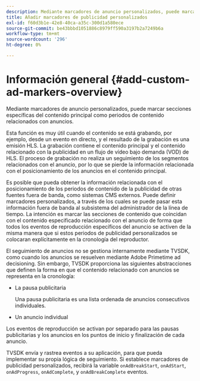```yaml
---
description: Mediante marcadores de anuncio personalizados, puede marcar secciones específicas del contenido principal como periodos de contenido relacionados con anuncios.
title: Añadir marcadores de publicidad personalizados
exl-id: f60d3b1e-42e8-40ca-a35c-300d1a580ece
source-git-commit: be43bbbd1051886c8979ff590a3197b2a7249b6a
workflow-type: tm+mt
source-wordcount: '296'
ht-degree: 0%

---
```


# Información general {#add-custom-ad-markers-overview}

Mediante marcadores de anuncio personalizados, puede marcar secciones específicas del contenido principal como periodos de contenido relacionados con anuncios.

Esta función es muy útil cuando el contenido se está grabando, por ejemplo, desde un evento en directo, y el resultado de la grabación es una emisión HLS. La grabación contiene el contenido principal y el contenido relacionado con la publicidad en un flujo de vídeo bajo demanda (VOD) de HLS. El proceso de grabación no realiza un seguimiento de los segmentos relacionados con el anuncio, por lo que se pierde la información relacionada con el posicionamiento de los anuncios en el contenido principal.

Es posible que pueda obtener la información relacionada con el posicionamiento de los periodos de contenido de la publicidad de otras fuentes fuera de banda, como sistemas CMS externos. Puede definir marcadores personalizados, a través de los cuales se puede pasar esta información fuera de banda al subsistema del administrador de la línea de tiempo. La intención es marcar las secciones de contenido que coincidan con el contenido especificado relacionado con el anuncio de forma que todos los eventos de reproducción específicos del anuncio se activen de la misma manera que si estos periodos de publicidad personalizados se colocaran explícitamente en la cronología del reproductor.

El seguimiento de anuncios no se gestiona internamente mediante TVSDK, como cuando los anuncios se resuelven mediante Adobe Primetime ad decisioning. Sin embargo, TVSDK proporciona las siguientes abstracciones que definen la forma en que el contenido relacionado con anuncios se representa en la cronología:

* La pausa publicitaria

   Una pausa publicitaria es una lista ordenada de anuncios consecutivos individuales.
* Un anuncio individual

Los eventos de reproducción se activan por separado para las pausas publicitarias y los anuncios en los puntos de inicio y finalización de cada anuncio.

TVSDK envía y rastrea eventos a su aplicación, para que pueda implementar su propia lógica de seguimiento. Si establece marcadores de publicidad personalizados, recibirá la variable `onAdBreakStart`, `onAdStart`, `onAdProgress`, `onAdComplete`, y `onAdBreakComplete` eventos.
